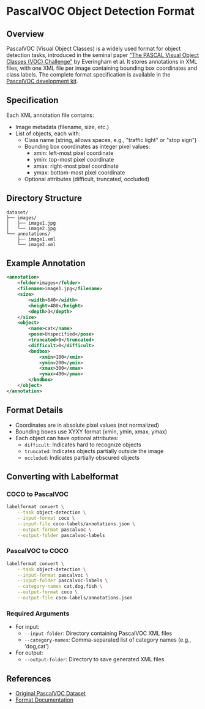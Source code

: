 # PascalVOC Object Detection Format

## Overview
PascalVOC (Visual Object Classes) is a widely used format for object detection tasks, introduced in the seminal paper ["The PASCAL Visual Object Classes (VOC) Challenge"](http://host.robots.ox.ac.uk/pascal/VOC/pubs/everingham10.pdf) by Everingham et al. It stores annotations in XML files, with one XML file per image containing bounding box coordinates and class labels. The complete format specification is available in the [PascalVOC development kit](http://host.robots.ox.ac.uk/pascal/VOC/voc2012/index.html#devkit).

## Specification
Each XML annotation file contains:
- Image metadata (filename, size, etc.)
- List of objects, each with:
  - Class name (string, allows spaces, e.g., "traffic light" or "stop sign")
  - Bounding box coordinates as integer pixel values:
    - xmin: left-most pixel coordinate
    - ymin: top-most pixel coordinate
    - xmax: right-most pixel coordinate
    - ymax: bottom-most pixel coordinate
  - Optional attributes (difficult, truncated, occluded)

## Directory Structure
```
dataset/
├── images/
│   ├── image1.jpg
│   └── image2.jpg
└── annotations/
    ├── image1.xml
    └── image2.xml
```

## Example Annotation
```xml
<annotation>
    <folder>images</folder>
    <filename>image1.jpg</filename>
    <size>
        <width>640</width>
        <height>480</height>
        <depth>3</depth>
    </size>
    <object>
        <name>cat</name>
        <pose>Unspecified</pose>
        <truncated>0</truncated>
        <difficult>0</difficult>
        <bndbox>
            <xmin>100</xmin>
            <ymin>200</ymin>
            <xmax>300</xmax>
            <ymax>400</ymax>
        </bndbox>
    </object>
</annotation>
```

## Format Details
- Coordinates are in absolute pixel values (not normalized)
- Bounding boxes use XYXY format (xmin, ymin, xmax, ymax)
- Each object can have optional attributes:
  - `difficult`: Indicates hard to recognize objects
  - `truncated`: Indicates objects partially outside the image
  - `occluded`: Indicates partially obscured objects

## Converting with Labelformat

### COCO to PascalVOC
```bash
labelformat convert \
    --task object-detection \
    --input-format coco \
    --input-file coco-labels/annotations.json \
    --output-format pascalvoc \
    --output-folder pascalvoc-labels
```

### PascalVOC to COCO
```bash
labelformat convert \
    --task object-detection \
    --input-format pascalvoc \
    --input-folder pascalvoc-labels \
    --category-names cat,dog,fish \
    --output-format coco \
    --output-file coco-labels/annotations.json
```

### Required Arguments
- For input:
  - `--input-folder`: Directory containing PascalVOC XML files
  - `--category-names`: Comma-separated list of category names (e.g., 'dog,cat')
- For output:
  - `--output-folder`: Directory to save generated XML files

## References
- [Original PascalVOC Dataset](http://host.robots.ox.ac.uk/pascal/VOC/)
- [Format Documentation](http://host.robots.ox.ac.uk/pascal/VOC/voc2012/devkit_doc.pdf) 